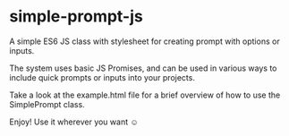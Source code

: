 # simple-prompt-js
A simple ES6 JS class with stylesheet for creating prompt with options or inputs.

The system uses basic JS Promises, and can be used in various ways to include quick prompts or inputs into your projects. 

Take a look at the example.html file for a brief overview of how to use the SimplePrompt class.

Enjoy! Use it wherever you want ☺
